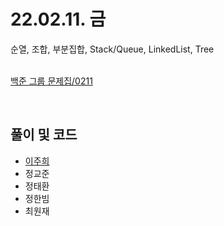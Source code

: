 # 22.02.11. 금
순열, 조합, 부분집합, Stack/Queue, LinkedList, Tree
</br>
</br>

[백준 그룹 문제집/0211](https://www.acmicpc.net/group/workbook/view/13701/41728)

</br>

## 풀이 및 코드
* [이주희](https://github.com/daejeon5-algostudy/AlgorithmStudy/blob/main/%EC%8A%A4%ED%84%B0%EB%94%94/0211/%EC%9D%B4%EC%A3%BC%ED%9D%AC/README.md)
* 정교준
* 정태환
* 정한빔
* 최원재


